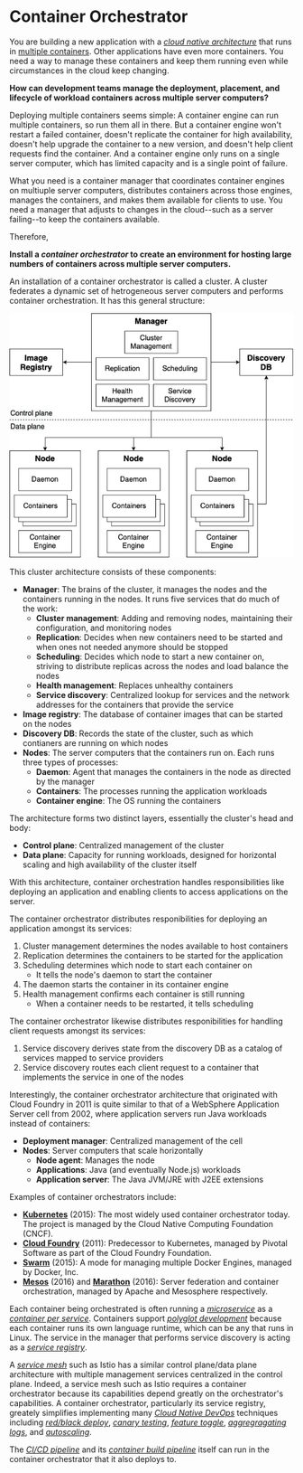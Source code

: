 # Container Orchestrator

You are building a new application with a [*cloud native architecture*](../Cloud-Native-Architecture/README.md) that runs in [multiple containers](../Cloud-Native-DevOps/Container-Per-Service.md). Other applications have even more containers. You need a way to manage these containers and keep them running even while circumstances in the cloud keep changing.

**How can development teams manage the deployment, placement, and lifecycle of workload containers across multiple server computers?**

Deploying multiple containers seems simple: A container engine can run multiple containers, so run them all in there. But a container engine won't restart a failed container, doesn't replicate the container for high availability, doesn't help upgrade the container to a new version, and doesn't help client requests find the container. And a container engine only runs on a single server computer, which has limited capacity and is a single point of failure.

What you need is a container manager that coordinates container engines on multiuple server computers, distributes containers across those engines, manages the containers, and makes them available for clients to use. You need a manager that adjusts to changes in the cloud--such as a server failing--to keep the containers available.

Therefore,

**Install a _container orchestrator_ to create an environment for hosting large numbers of containers across multiple server computers.**

An installation of a container orchestrator is called a cluster. A cluster federates a dynamic set of hetrogeneous server computers and performs container orchestration. It has this general structure:

![Container Orchestration Cluster Structure](../assets/container-orchestrator.png)

This cluster architecture consists of these components:
- **Manager**: The brains of the cluster, it manages the nodes and the containers running in the nodes. It runs five services that do much of the work:
  - **Cluster management**: Adding and removing nodes, maintaining their configuration, and monitoring nodes
  - **Replication**: Decides when new containers need to be started and when ones not needed anymore should be stopped
  - **Scheduling**: Decides which node to start a new container on, striving to distribute replicas across the nodes and load balance the nodes
  - **Health management**: Replaces unhealthy containers
  - **Service discovery**: Centralized lookup for services and the network addresses for the containers that provide the service
- **Image registry**: The database of container images that can be started on the nodes
- **Discovery DB**: Records the state of the cluster, such as which contianers are running on which nodes
- **Nodes**: The server computers that the containers run on. Each runs three types of processes:
  - **Daemon**: Agent that manages the containers in the node as directed by the manager
  - **Containers**: The processes running the application workloads
  - **Container engine**: The OS running the containers

The architecture forms two distinct layers, essentially the cluster's head and body:
- **Control plane**: Centralized management of the cluster
- **Data plane**: Capacity for running workloads, designed for horizontal scaling and high availability of the cluster itself

With this architecture, container orchestration handles responsibilities like deploying an application and enabling clients to access applications on the server.

The container orchestrator distributes responibilities for deploying an application amongst its services:
1. Cluster management determines the nodes available to host containers
1. Replication determines the containers to be started for the application
1. Scheduling determines which node to start each container on
   - It tells the node's daemon to start the container
1. The daemon starts the container in its container engine
1. Health management confirms each container is still running
   - When a container needs to be restarted, it tells scheduling

The container orchestrator likewise distributes responibilities for handling client requests amongst its services:
1. Service discovery derives state from the discovery DB as a catalog of services mapped to service providers
2. Service discovery routes each client request to a container that implements the service in one of the nodes

Interestingly, the container orchestrator architecture that originated with Cloud Foundry in 2011 is quite similar to that of a WebSphere Application Server cell from 2002, where application servers run Java workloads instead of containers:
- **Deployment manager**: Centralized management of the cell
- **Nodes**: Server computers that scale horizontally
  - **Node agent**: Manages the node
  - **Applications**: Java (and eventually Node.js) workloads
  - **Application server**: The Java JVM/JRE with J2EE extensions

Examples of container orchestrators include:
- [**Kubernetes**](https://kubernetes.io/) (2015): The most widely used container orchestrator today. The project is managed by the Cloud Native Computing Foundation (CNCF).
- [**Cloud Foundry**](https://docs.pivotal.io/pivotalcf/2-6/concepts/overview.html) (2011): Predecessor to Kubernetes, managed by Pivotal Software as part of the Cloud Foundry Foundation.
- [**Swarm**](https://docs.docker.com/engine/swarm/) (2015): A mode for managing multiple Docker Engines, managed by Docker, Inc.
- [**Mesos**](http://mesos.apache.org/) (2016) and [**Marathon**](https://mesosphere.github.io/marathon/) (2016): Server federation and container orchestration, managed by Apache and  Mesosphere respectively.

Each container being orchestrated is often running a [*microservice*](../Cloud-Native-Architecture/Microservice-Design.md) as a [*container per service*](../Cloud-Native-DevOps/Container-Per-Service.md). Containers support [*polyglot development*](../Microservices/Polyglot-Development.md) because each container runs its own language runtime, which can be any that runs in Linux.  The service in the manager that performs service discovery is acting as a [*service registry*](/Cloud-Native-DevOps/Service-Registry-kyle.md).

A [*service mesh*](../Cloud-Native-Architecture/Service-Mesh.md) such as Istio has a similar control plane/data plane architecture with multiple management services centralized in the control plane. Indeed, a service mesh such as Istio requires a container orchestrator because its capabilities depend greatly on the orchestrator's capabilities. A container orchestrator, particularly its service registry, greately simplifies implementing many [*Cloud Native DevOps*](../Cloud-Native-DevOps/README.md) techniques including [*red/black deploy*](../Cloud-Native-DevOps/Red-Black-Deploy.md), [*canary testing*](../Cloud-Native-DevOps/Canary-Testing.md), [*feature toggle*](../Cloud-Native-DevOps/Feature-Toggle.md), [*aggregragating logs*](../Cloud-Native-DevOps/Log-Aggregator.md), and [*autoscaling*](../Cloud-Native-DevOps/Autoscale.md).

The [*CI/CD pipeline*](../Cloud-Native-DevOps/CD-Pipeline.md) and its [*container build pipeline*](../container-architecture/docker-build-pipeline.md) itself can run in the container orchestrator that it also deploys to.
